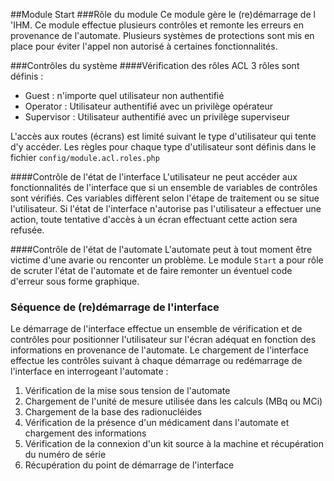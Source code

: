 ##Module Start
###Rôle du module
Ce module gère le (re)démarrage de l 'IHM. Ce module effectue plusieurs contrôles et remonte les erreurs en provenance de l'automate. Plusieurs systèmes de protections sont mis en place pour éviter l'appel non autorisé à certaines fonctionnalités.

###Contrôles du système
####Vérification des rôles ACL
3 rôles sont définis : 
- Guest : n'importe quel utilisateur non authentifié
- Operator : Utilisateur authentifié avec un privilège opérateur
- Supervisor : Utilisateur authentifié avec un privilège superviseur

L'accès aux routes (écrans) est limité suivant le type d'utilisateur qui tente d'y accéder.
Les règles pour chaque type d'utilisateur sont définis dans le fichier `config/module.acl.roles.php`

####Contrôle de l'état de l'interface
L'utilisateur ne peut accéder aux fonctionnalités de l'interface que si un ensemble de variables de contrôles sont vérifiés. Ces variables diffèrent selon l'étape de traitement ou se situe l'utilisateur. Si l'état de l'interface n'autorise pas l'utilisateur a effectuer une action, toute tentative d'accès à un écran effectuant cette action sera refusée.

####Contrôle de l'état de l'automate
L'automate peut à tout moment être victime d'une avarie ou renconter un problème. Le module `Start` a pour rôle de scruter l'état de l'automate et de faire remonter un éventuel code d'erreur sous forme graphique.

### Séquence de (re)démarrage de l'interface
Le démarrage de l'interface effectue un ensemble de vérification et de contrôles pour positionner l'utilisateur sur l'écran adéquat en fonction des informations en provenance de l'automate.
Le chargement de l'interface effectue les contrôles suivant à chaque démarrage ou redémarrage de l'interface en interrogeant l'automate : 
 1. Vérification de la mise sous tension de l'automate
 2. Chargement de l'unité de mesure utilisée dans les calculs (MBq ou MCi)
 3. Chargement de la base des radionucléides
 4. Vérification de la présence d'un médicament dans l'automate et chargement des informations
 5. Vérification de la connexion d'un kit source à la machine et récupération du numéro de série
 6. Récupération du point de démarrage de l'interface